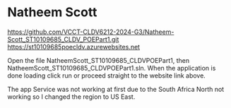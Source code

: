 # Natheem Scott

https://github.com/VCCT-CLDV6212-2024-G3/Natheem-Scott_ST10109685_CLDV_POEPart1.git
https://st10109685poecldv.azurewebsites.net

Open the file NatheemScott_ST10109685_CLDVPOEPart1, then NatheemScott_ST10109685_CLDVPOEPart1.sln. When the application is done loading click run or proceed straight to the website link above.

The app Service was not working at first due to the South Africa North not working so I changed the region to US East.
